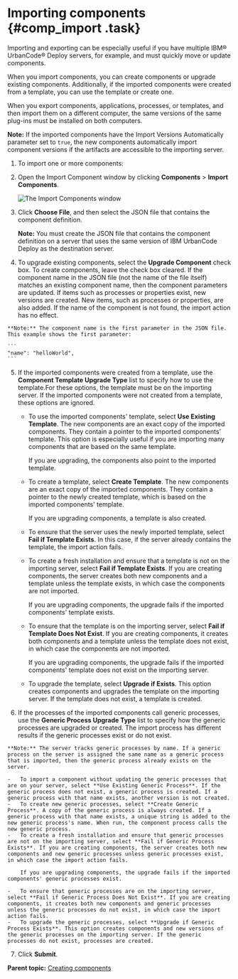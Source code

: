 # Importing components {#comp_import .task}

Importing and exporting can be especially useful if you have multiple IBM® UrbanCode® Deploy servers, for example, and must quickly move or update components.

When you import components, you can create components or upgrade existing components. Additionally, if the imported components were created from a template, you can use the template or create one.

When you export components, applications, processes, or templates, and then import them on a different computer, the same versions of the same plug-ins must be installed on both computers.

**Note:** If the imported components have the Import Versions Automatically parameter set to `true`, the new components automatically import component versions if the artifacts are accessible to the importing server.

1.  To import one or more components:
2.  Open the Import Component window by clicking **Components** \> **Import Components**.

    ![The Import Components window](../images/comp_import_a.gif)

3.  Click **Choose File**, and then select the JSON file that contains the component definition. 

    **Note:** You must create the JSON file that contains the component definition on a server that uses the same version of IBM UrbanCode Deploy as the destination server.

4.   To upgrade existing components, select the **Upgrade Component** check box. To create components, leave the check box cleared. If the component name in the JSON file \(not the name of the file itself\) matches an existing component name, then the component parameters are updated. If items such as processes or properties exist, new versions are created. New items, such as processes or properties, are also added. If the name of the component is not found, the import action has no effect.

    **Note:** The component name is the first parameter in the JSON file. This example shows the first parameter:

    ```
    "name": "helloWorld",
    ```

5.  If the imported components were created from a template, use the **Component Template Upgrade Type** list to specify how to use the template.For these options, the template must be on the importing server. If the imported components were not created from a template, these options are ignored.
    -   To use the imported components' template, select **Use Existing Template**. The new components are an exact copy of the imported components. They contain a pointer to the imported components' template. This option is especially useful if you are importing many components that are based on the same template.

        If you are upgrading, the components also point to the imported template.

    -   To create a template, select **Create Template**. The new components are an exact copy of the imported components. They contain a pointer to the newly created template, which is based on the imported components' template.

        If you are upgrading components, a template is also created.

    -   To ensure that the server uses the newly imported template, select **Fail if Template Exists**. In this case, if the server already contains the template, the import action fails.
    -   To create a fresh installation and ensure that a template is not on the importing server, select **Fail if Template Exists**. If you are creating components, the server creates both new components and a template unless the template exists, in which case the components are not imported.

        If you are upgrading components, the upgrade fails if the imported components' template exists.

    -   To ensure that the template is on the importing server, select **Fail if Template Does Not Exist**. If you are creating components, it creates both components and a template unless the template does not exist, in which case the components are not imported.

        If you are upgrading components, the upgrade fails if the imported components' template does not exist on the importing server.

    -   To upgrade the template, select **Upgrade if Exists**. This option creates components and upgrades the template on the importing server. If the template does not exist, a template is created.
6.   If the processes of the imported components call generic processes, use the **Generic Process Upgrade Type** list to specify how the generic processes are upgraded or created. The import process has different results if the generic processes exist or do not exist. 

    **Note:** The server tracks generic processes by name. If a generic process on the server is assigned the same name as a generic process that is imported, then the generic process already exists on the server.

    -   To import a component without updating the generic processes that are on your server, select **Use Existing Generic Process**. If the generic process does not exist, a generic process is created. If a generic process with that name exists, another version is not created.
    -   To create new generic processes, select **Create Generic Process**. A copy of the generic process is always created. If a generic process with that name exists, a unique string is added to the new generic process's name. When run, the component process calls the new generic process.
    -   To create a fresh installation and ensure that generic processes are not on the importing server, select **Fail if Generic Process Exists**. If you are creating components, the server creates both new components and new generic processes unless generic processes exist, in which case the import action fails.

        If you are upgrading components, the upgrade fails if the imported components' generic processes exist.

    -   To ensure that generic processes are on the importing server, select **Fail if Generic Process Does Not Exist**. If you are creating components, it creates both new components and generic processes unless the generic processes do not exist, in which case the import action fails.
    -   To upgrade the generic processes, select **Upgrade if Generic Process Exists**. This option creates components and new versions of the generic processes on the importing server. If the generic processes do not exist, processes are created.
7.  Click **Submit**.

**Parent topic:** [Creating components](../topics/comp_create.md)

